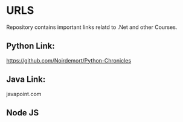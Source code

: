 # URLS
Repository contains important links relatd to .Net and other Courses.

Python Link:
-------------
https://github.com/Noirdemort/Python-Chronicles

Java Link:
-------------
javapoint.com

Node JS
-------


